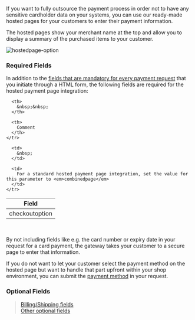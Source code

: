 If you want to fully outsource the payment process in order not to have any sensitive cardholder data on your systems, you can use our ready-made hosted pages for your customers to enter their payment information.

The hosted pages show your merchant name at the top and allow you to display a summary of the purchased items to your customer.

<img alt="hostedpage-option" data-align="center" data-entity-type="file" data-entity-uuid="8b451e8f-96c5-4cc3-ae24-5c324b835aaf" src="/files/hostedpage-option.png" /> 

### Required Fields

In addition to the [fields that are mandatory for every payment request][1] that you initiate through a HTML form, the following fields are required for the hosted payment page integration:

<table>
  <thead>
    <tr>
      <th>
        Field
      </th>
      
      <th>
        &nbsp;&nbsp;
      </th>
      
      <th>
        Comment
      </th>
    </tr>
  </thead>
  
  <tbody>
    <tr>
      <td>
        checkoutoption
      </td>
      
      <td>
        &nbsp;
      </td>
      
      <td>
        For a standard hosted payment page integration, set the value for this parameter to <em>combinedpage</em>
      </td>
    </tr>
  </tbody>
</table>

&nbsp;

By not including fields like e.g. the card number or expiry date in your request for a card payment, the gateway takes your customer to a secure page to enter that information.

If you do not want to let your customer select the payment method on the hosted page but want to handle that part upfront within your shop environment, you can submit the [payment method][2] in your request.

### Optional Fields

> [Billing/Shipping fields][3]  
> [Other optional fields][4]

&nbsp;

 [1]: https://docs.firstdata.com/org/gateway/node/321
 [2]: http://docs.firstdata.com/org/gateway/node/55
 [3]: http://docs.firstdata.com/org/gateway/node/212
 [4]: http://docs.firstdata.com/org/gateway/node/224
